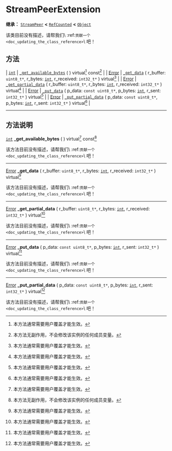 <!-- ⚠ 请勿编辑本文件 ⚠ -->
<!-- 本文档使用脚本从 WeDot 引擎源码仓库生成。 -->
<!-- 生成脚本：https://github.com/WeDot-Engine/WeDot/tree/4.3/doc/tools/make_md.py； -->
<!-- 原文件：https://github.com/WeDot-Engine/WeDot/tree/4.3/doc/classes/StreamPeerExtension.xml。 -->

<div id="_class_streampeerextension"></div>

# StreamPeerExtension

**继承：** [`StreamPeer`](class_streampeer.md) **<** [`RefCounted`](class_refcounted.md) **<** [`Object`](class_object.md)

该类目前没有描述，请帮我们\ :ref:`贡献一个 <doc_updating_the_class_reference>`\ 吧！

## 方法

| [`int`](class_int.md)             | [`_get_available_bytes`](#class_streampeerextension_private_method__get_available_bytes) ( ) virtual[^virtual] const[^const]                                                          |
| [Error](#enum_@globalscope_error) | [`_get_data`](#class_streampeerextension_private_method__get_data) ( r_buffer: `uint8_t*`, r_bytes: [`int`](class_int.md), r_received: `int32_t*` ) virtual[^virtual]                 |
| [Error](#enum_@globalscope_error) | [`_get_partial_data`](#class_streampeerextension_private_method__get_partial_data) ( r_buffer: `uint8_t*`, r_bytes: [`int`](class_int.md), r_received: `int32_t*` ) virtual[^virtual] |
| [Error](#enum_@globalscope_error) | [`_put_data`](#class_streampeerextension_private_method__put_data) ( p_data: `const uint8_t*`, p_bytes: [`int`](class_int.md), r_sent: `int32_t*` ) virtual[^virtual]                 |
| [Error](#enum_@globalscope_error) | [`_put_partial_data`](#class_streampeerextension_private_method__put_partial_data) ( p_data: `const uint8_t*`, p_bytes: [`int`](class_int.md), r_sent: `int32_t*` ) virtual[^virtual] |

<!-- rst-class:: classref-section-separator -->

---

## 方法说明

<div id="_class_streampeerextension_private_method__get_available_bytes"></div>

[`int`](class_int.md) **_get_available_bytes** ( ) virtual[^virtual] const[^const]<div id="class_streampeerextension_private_method__get_available_bytes"></div>

该方法目前没有描述，请帮我们\ :ref:`贡献一个 <doc_updating_the_class_reference>`\ 吧！

<!-- rst-class:: classref-item-separator -->

---

<div id="_class_streampeerextension_private_method__get_data"></div>

[Error](#enum_@globalscope_error) **_get_data** ( r_buffer: `uint8_t*`, r_bytes: [`int`](class_int.md), r_received: `int32_t*` ) virtual[^virtual]<div id="class_streampeerextension_private_method__get_data"></div>

该方法目前没有描述，请帮我们\ :ref:`贡献一个 <doc_updating_the_class_reference>`\ 吧！

<!-- rst-class:: classref-item-separator -->

---

<div id="_class_streampeerextension_private_method__get_partial_data"></div>

[Error](#enum_@globalscope_error) **_get_partial_data** ( r_buffer: `uint8_t*`, r_bytes: [`int`](class_int.md), r_received: `int32_t*` ) virtual[^virtual]<div id="class_streampeerextension_private_method__get_partial_data"></div>

该方法目前没有描述，请帮我们\ :ref:`贡献一个 <doc_updating_the_class_reference>`\ 吧！

<!-- rst-class:: classref-item-separator -->

---

<div id="_class_streampeerextension_private_method__put_data"></div>

[Error](#enum_@globalscope_error) **_put_data** ( p_data: `const uint8_t*`, p_bytes: [`int`](class_int.md), r_sent: `int32_t*` ) virtual[^virtual]<div id="class_streampeerextension_private_method__put_data"></div>

该方法目前没有描述，请帮我们\ :ref:`贡献一个 <doc_updating_the_class_reference>`\ 吧！

<!-- rst-class:: classref-item-separator -->

---

<div id="_class_streampeerextension_private_method__put_partial_data"></div>

[Error](#enum_@globalscope_error) **_put_partial_data** ( p_data: `const uint8_t*`, p_bytes: [`int`](class_int.md), r_sent: `int32_t*` ) virtual[^virtual]<div id="class_streampeerextension_private_method__put_partial_data"></div>

该方法目前没有描述，请帮我们\ :ref:`贡献一个 <doc_updating_the_class_reference>`\ 吧！

[^virtual]: 本方法通常需要用户覆盖才能生效。
[^const]: 本方法无副作用，不会修改该实例的任何成员变量。
[^vararg]: 本方法除了能接受在此处描述的参数外，还能够继续接受任意数量的参数。
[^constructor]: 本方法用于构造某个类型。
[^static]: 调用本方法无需实例，可直接使用类名进行调用。
[^operator]: 本方法描述的是使用本类型作为左操作数的有效运算符。
[^bitfield]: 这个值是由下列位标志构成位掩码的整数。
[^void]: 无返回值。
